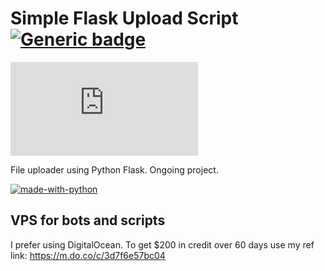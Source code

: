 # Simple Flask Upload Script [![Generic badge](https://img.shields.io/badge/Python-3.8+-<COLOR>.svg)](https://aadresearch.xyz) 

[![Latest release](https://badgen.net/github/release/Naereen/Strapdown.js)](https://aadresearch.xyz)

File uploader using Python Flask. Ongoing project.


[![made-with-python](https://img.shields.io/badge/Made%20with-Python-1f425f.svg)](https://www.python.org/)

## VPS for bots and scripts
I prefer using DigitalOcean. 
To get $200 in credit over 60 days use my ref link: https://m.do.co/c/3d7f6e57bc04
